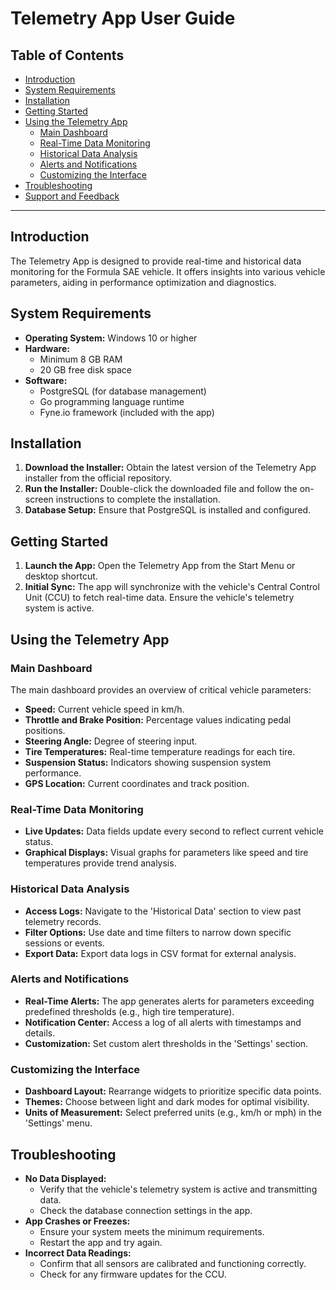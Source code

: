 # Telemetry App User Guide

## Table of Contents
- [Introduction](#introduction)
- [System Requirements](#system-requirements)
- [Installation](#installation)
- [Getting Started](#getting-started)
- [Using the Telemetry App](#using-the-telemetry-app)
  - [Main Dashboard](#main-dashboard)
  - [Real-Time Data Monitoring](#real-time-data-monitoring)
  - [Historical Data Analysis](#historical-data-analysis)
  - [Alerts and Notifications](#alerts-and-notifications)
  - [Customizing the Interface](#customizing-the-interface)
- [Troubleshooting](#troubleshooting)
- [Support and Feedback](#support-and-feedback)

---

## Introduction
The Telemetry App is designed to provide real-time and historical data monitoring for the Formula SAE vehicle. It offers insights into various vehicle parameters, aiding in performance optimization and diagnostics.

## System Requirements
- **Operating System:** Windows 10 or higher
- **Hardware:**
  - Minimum 8 GB RAM
  - 20 GB free disk space
- **Software:**
  - PostgreSQL (for database management)
  - Go programming language runtime
  - Fyne.io framework (included with the app)

## Installation
1. **Download the Installer:** Obtain the latest version of the Telemetry App installer from the official repository.
2. **Run the Installer:** Double-click the downloaded file and follow the on-screen instructions to complete the installation.
3. **Database Setup:** Ensure that PostgreSQL is installed and configured.

## Getting Started
1. **Launch the App:** Open the Telemetry App from the Start Menu or desktop shortcut.
2. **Initial Sync:** The app will synchronize with the vehicle's Central Control Unit (CCU) to fetch real-time data. Ensure the vehicle's telemetry system is active.

## Using the Telemetry App

### Main Dashboard
The main dashboard provides an overview of critical vehicle parameters:
- **Speed:** Current vehicle speed in km/h.
- **Throttle and Brake Position:** Percentage values indicating pedal positions.
- **Steering Angle:** Degree of steering input.
- **Tire Temperatures:** Real-time temperature readings for each tire.
- **Suspension Status:** Indicators showing suspension system performance.
- **GPS Location:** Current coordinates and track position.

### Real-Time Data Monitoring
- **Live Updates:** Data fields update every second to reflect current vehicle status.
- **Graphical Displays:** Visual graphs for parameters like speed and tire temperatures provide trend analysis.

### Historical Data Analysis
- **Access Logs:** Navigate to the 'Historical Data' section to view past telemetry records.
- **Filter Options:** Use date and time filters to narrow down specific sessions or events.
- **Export Data:** Export data logs in CSV format for external analysis.

### Alerts and Notifications
- **Real-Time Alerts:** The app generates alerts for parameters exceeding predefined thresholds (e.g., high tire temperature).
- **Notification Center:** Access a log of all alerts with timestamps and details.
- **Customization:** Set custom alert thresholds in the 'Settings' section.

### Customizing the Interface
- **Dashboard Layout:** Rearrange widgets to prioritize specific data points.
- **Themes:** Choose between light and dark modes for optimal visibility.
- **Units of Measurement:** Select preferred units (e.g., km/h or mph) in the 'Settings' menu.

## Troubleshooting
- **No Data Displayed:**
  - Verify that the vehicle's telemetry system is active and transmitting data.
  - Check the database connection settings in the app.
- **App Crashes or Freezes:**
  - Ensure your system meets the minimum requirements.
  - Restart the app and try again.
- **Incorrect Data Readings:**
  - Confirm that all sensors are calibrated and functioning correctly.
  - Check for any firmware updates for the CCU.

